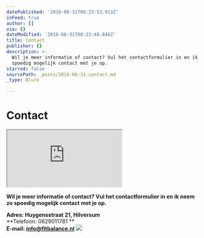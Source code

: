 ```yaml
---
datePublished: '2016-08-31T08:23:53.913Z'
inFeed: true
author: []
via: {}
dateModified: '2016-08-31T08:23:48.846Z'
title: Contact
publisher: {}
description: >-
  Wil je meer informatie of contact? Vul het contactformulier in en ik neem zo
  spoedig mogelijk contact met je op.
starred: false
sourcePath: _posts/2016-08-31-contact.md
_type: Blurb

---
```

# Contact

<iframe src="https://the-grid.github.io/ed-location/?latitude=52.232143&amp;longitude=5.179963&amp;zoom=16&amp;address=Huygensstraat%2021%2C%20Hilversum%2C%20Noord-Holland%201222%2C%20Netherlands" style=""></iframe>

**Wil je meer informatie of contact? Vul het contactformulier in en ik neem zo spoedig mogelijk contact met je op.**

**Adres: Huygensstraat 21, Hilversum**  
**Telefoon: 0629011781 **  
**E-mail: info@fitbalance.nl**
![](https://the-grid-user-content.s3-us-west-2.amazonaws.com/7c5b5c3f-6a35-4b53-b837-0165727c93df.png)